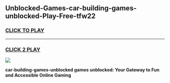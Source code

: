 
## Unblocked-Games-car-building-games-unblocked-Play-Free-tfw22
<h3>
<a href="https://premium76.site?title=car-building-games-unblocked&ref=23A">CLICK TO PLAY</a></h3>
<hr>

<h3>
<a href="https://premium76.site?title=car-building-games-unblocked&ref=23A">CLICK 2 PLAY</a>
  
</h3>

<a href="https://premium76.site?title=car-building-games-unblocked&ref=23A"><img src="https://clearcache.store/games.png"></a>


**car-building-games-unblocked games unblocked: Your Gateway to Fun and Accessible Online Gaming**
